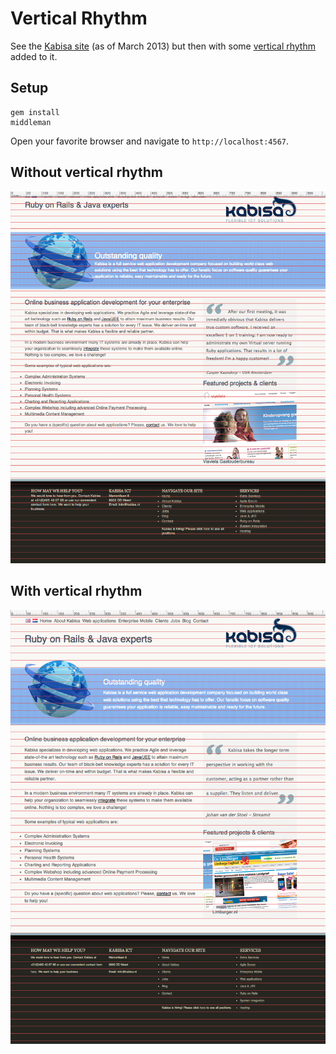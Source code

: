 # Vertical Rhythm

See the [Kabisa site](http://kabisa.nl) (as of March 2013) but then with some [vertical
rhythm](http://24ways.org/2006/compose-to-a-vertical-rhythm/) added to it.

## Setup

    gem install
    middleman

Open your favorite browser and navigate to `http://localhost:4567`.

## Without vertical rhythm
![kabisa.nl without vertical rhythm](docs/kabisa.nl-with-grid.png)

## With vertical rhythm
![kabisa.nl with vertical rhythm](docs/kabisa.nl-with-vertical-rhythm-and-grid.png)
